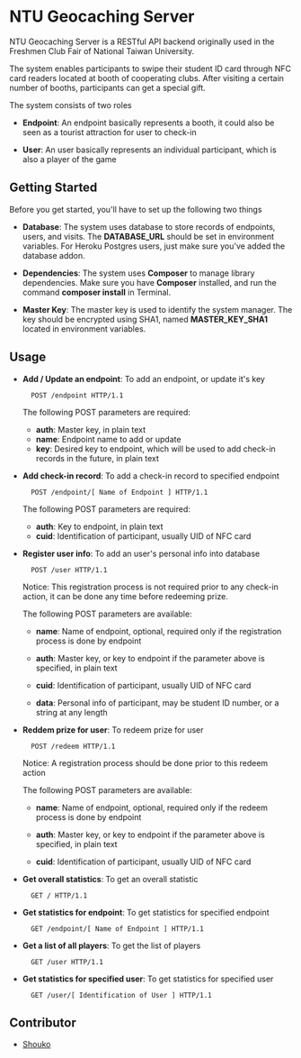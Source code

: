 NTU Geocaching Server
===========

NTU Geocaching Server is a RESTful API backend originally used in the Freshmen Club Fair of National Taiwan University.

The system enables participants to swipe their student ID card through NFC card readers located at booth of cooperating clubs. After visiting a certain number of booths, participants can get a special gift.

The system consists of two roles

- **Endpoint**: An endpoint basically represents a booth, it could also be seen as a tourist attraction for user to check-in

- **User**: An user basically represents an individual participant, which is also a player of the game

## Getting Started

Before you get started, you'll have to set up the following two things

- **Database**: The system uses database to store records of endpoints, users, and visits. The **DATABASE_URL** should be set in environment variables. For Heroku Postgres users, just make sure you've added the database addon.

- **Dependencies**: The system uses **Composer** to manage library dependencies. Make sure you have **Composer** installed, and run the command **composer install** in Terminal.

- **Master Key**: The master key is used to identify the system manager. The key should be encrypted using SHA1, named **MASTER_KEY_SHA1** located in environment variables.

## Usage

- **Add / Update an endpoint**: To add an endpoint, or update it's key

		POST /endpoint HTTP/1.1

	The following POST parameters are required:

	- **auth**: Master key, in plain text
	- **name**: Endpoint name to add or update
	- **key**: Desired key to endpoint, which will be used to add check-in records in the future, in plain text


- **Add check-in record**: To add a check-in record to specified endpoint

		POST /endpoint/[ Name of Endpoint ] HTTP/1.1

	The following POST parameters are required:

	- **auth**: Key to endpoint, in plain text
	- **cuid**: Identification of participant, usually UID of NFC card


- **Register user info**: To add an user's personal info into database

		POST /user HTTP/1.1

	Notice: This registration process is not required prior to any check-in action, it can be done any time before redeeming prize.

	The following POST parameters are available:

	- **name**: Name of endpoint, optional, required only if the registration process is done by endpoint

	- **auth**: Master key, or key to endpoint if the parameter above is specified, in plain text

	- **cuid**: Identification of participant, usually UID of NFC card

	- **data**: Personal info of participant, may be student ID number, or a string at any length

- **Reddem prize for user**: To redeem prize for user

		POST /redeem HTTP/1.1

	Notice: A registration process should be done prior to this redeem action

	The following POST parameters are available:

	- **name**: Name of endpoint, optional, required only if the redeem process is done by endpoint

	- **auth**: Master key, or key to endpoint if the parameter above is specified, in plain text

	- **cuid**: Identification of participant, usually UID of NFC card

- **Get overall statistics**: To get an overall statistic

		GET / HTTP/1.1

- **Get statistics for endpoint**: To get statistics for specified endpoint

		GET /endpoint/[ Name of Endpoint ] HTTP/1.1

- **Get a list of all players**: To get the list of players

		GET /user HTTP/1.1

- **Get statistics for specified user**: To get statistics for specified user

		GET /user/[ Identification of User ] HTTP/1.1

## Contributor

- [Shouko](https://github.com/Shouko)
